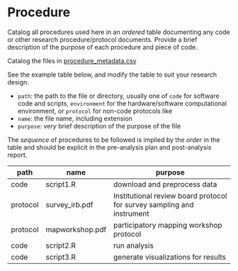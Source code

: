 # Procedure
Catalog all procedures used here in an *ordered* table documenting any code or other research procedure/protocol documents. Provide a brief description of the purpose of each procedure and piece of code.

Catalog the files in [procedure_metadata.csv](procedure_metadata.csv)

See the example table below, and modify the table to suit your research design.

- `path`: the path to the file or directory, usually one of `code` for software code and scripts, `environment` for the hardware/software computational environment, or `protocol` for non-code protocols like
- `name`: the file name, including extension
- `purpose`: *very* brief description of the purpose of the file

The *sequence* of procedures to be followed is implied by the *order* in the table and should be explicit in the pre-analysis plan and post-analysis report.

path | name | purpose |
-- | -- | -- |
code | script1.R | download and preprocess data |
protocol | survey_irb.pdf | Institutional review board protocol for survey sampling and instrument |
protocol | mapworkshop.pdf | participatory mapping workshop protocol |
code | script2.R | run analysis |
code | script3.R | generate visualizations for results |

